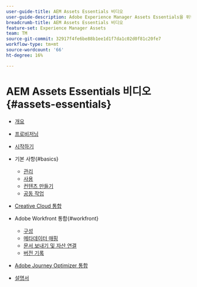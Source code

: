 ```yaml
---
user-guide-title: AEM Assets Essentials 비디오
user-guide-description: Adobe Experience Manager Assets Essentials을 위한 비디오 모음입니다.
breadcrumb-title: AEM Assets Essentials 비디오
feature-set: Experience Manager Assets
team: TM
source-git-commit: 32917f4fe6be88b1ee1d1f7da1c02d0f81c20fe7
workflow-type: tm+mt
source-wordcount: '66'
ht-degree: 16%

---
```



# AEM Assets Essentials 비디오 {#assets-essentials}

+ [개요](overview.md)

+ [프로비저닝](./provisioning.md)
+ [시작하기](./getting-started.md)

+ 기본 사항{#basics}
   + [관리](basics/managing.md)
   + [사용](basics/using.md)
   + [컨텐츠 만들기](basics/creating.md)
   + [공동 작업](basics/collaborating.md)

+ [Creative Cloud 통합](integrations/creative-cloud.md)

+ Adobe Workfront 통합{#workfront}
   + [구성](./integrations/workfront/configure.md)
   + [메타데이터 매핑](./integrations/workfront/map-metadata.md)
   + [문서 보내기 및 자산 연결](./integrations/workfront/link-send.md)
   + [버전 기록](./integrations/workfront/versions.md)

+ [Adobe Journey Optimizer 통합](https://experienceleague.adobe.com/docs/journey-optimizer-learn/tutorials/create-messages/create-email-content-with-the-message-editor.html)

+ [설명서](https://experienceleague.adobe.com/docs/experience-manager-assets-essentials/help/introduction.html)